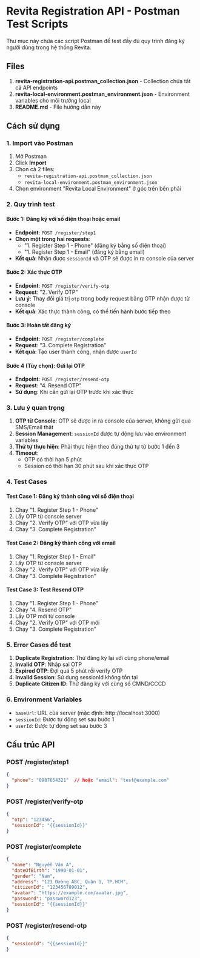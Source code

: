 # Revita Registration API - Postman Test Scripts

Thư mục này chứa các script Postman để test đầy đủ quy trình đăng ký người dùng trong hệ thống Revita.

## Files

1. **revita-registration-api.postman_collection.json** - Collection chứa tất cả API endpoints
2. **revita-local-environment.postman_environment.json** - Environment variables cho môi trường local
3. **README.md** - File hướng dẫn này

## Cách sử dụng

### 1. Import vào Postman

1. Mở Postman
2. Click **Import** 
3. Chọn cả 2 files:
   - `revita-registration-api.postman_collection.json`
   - `revita-local-environment.postman_environment.json`
4. Chọn environment "Revita Local Environment" ở góc trên bên phải

### 2. Quy trình test

#### Bước 1: Đăng ký với số điện thoại hoặc email
- **Endpoint**: `POST /register/step1`
- **Chọn một trong hai requests**:
  - "1. Register Step 1 - Phone" (đăng ký bằng số điện thoại)
  - "1. Register Step 1 - Email" (đăng ký bằng email)
- **Kết quả**: Nhận được `sessionId` và OTP sẽ được in ra console của server

#### Bước 2: Xác thực OTP
- **Endpoint**: `POST /register/verify-otp`
- **Request**: "2. Verify OTP"
- **Lưu ý**: Thay đổi giá trị `otp` trong body request bằng OTP nhận được từ console
- **Kết quả**: Xác thực thành công, có thể tiến hành bước tiếp theo

#### Bước 3: Hoàn tất đăng ký
- **Endpoint**: `POST /register/complete`
- **Request**: "3. Complete Registration"
- **Kết quả**: Tạo user thành công, nhận được `userId`

#### Bước 4 (Tùy chọn): Gửi lại OTP
- **Endpoint**: `POST /register/resend-otp`
- **Request**: "4. Resend OTP"
- **Sử dụng**: Khi cần gửi lại OTP trước khi xác thực

### 3. Lưu ý quan trọng

1. **OTP từ Console**: OTP sẽ được in ra console của server, không gửi qua SMS/Email thật
2. **Session Management**: `sessionId` được tự động lưu vào environment variables
3. **Thứ tự thực hiện**: Phải thực hiện theo đúng thứ tự từ bước 1 đến 3
4. **Timeout**: 
   - OTP có thời hạn 5 phút
   - Session có thời hạn 30 phút sau khi xác thực OTP

### 4. Test Cases

#### Test Case 1: Đăng ký thành công với số điện thoại
1. Chạy "1. Register Step 1 - Phone"
2. Lấy OTP từ console server
3. Chạy "2. Verify OTP" với OTP vừa lấy
4. Chạy "3. Complete Registration"

#### Test Case 2: Đăng ký thành công với email
1. Chạy "1. Register Step 1 - Email"
2. Lấy OTP từ console server
3. Chạy "2. Verify OTP" với OTP vừa lấy
4. Chạy "3. Complete Registration"

#### Test Case 3: Test Resend OTP
1. Chạy "1. Register Step 1 - Phone"
2. Chạy "4. Resend OTP"
3. Lấy OTP mới từ console
4. Chạy "2. Verify OTP" với OTP mới
5. Chạy "3. Complete Registration"

### 5. Error Cases để test

1. **Duplicate Registration**: Thử đăng ký lại với cùng phone/email
2. **Invalid OTP**: Nhập sai OTP
3. **Expired OTP**: Đợi quá 5 phút rồi verify OTP
4. **Invalid Session**: Sử dụng sessionId không tồn tại
5. **Duplicate Citizen ID**: Thử đăng ký với cùng số CMND/CCCD

### 6. Environment Variables

- `baseUrl`: URL của server (mặc định: http://localhost:3000)
- `sessionId`: Được tự động set sau bước 1
- `userId`: Được tự động set sau bước 3

## Cấu trúc API

### POST /register/step1
```json
{
  "phone": "0987654321"  // hoặc "email": "test@example.com"
}
```

### POST /register/verify-otp
```json
{
  "otp": "123456",
  "sessionId": "{{sessionId}}"
}
```

### POST /register/complete
```json
{
  "name": "Nguyễn Văn A",
  "dateOfBirth": "1990-01-01",
  "gender": "Nam",
  "address": "123 Đường ABC, Quận 1, TP.HCM",
  "citizenId": "123456789012",
  "avatar": "https://example.com/avatar.jpg",
  "password": "password123",
  "sessionId": "{{sessionId}}"
}
```

### POST /register/resend-otp
```json
{
  "sessionId": "{{sessionId}}"
}
```
